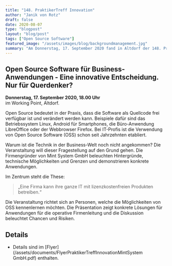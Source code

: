```yaml
---
title: "148. PraktikerTreff Innovation"
author: "Janik von Rotz"
draft: false
date: 2020-08-07
type: "blogpost"
layout: "blog/post"
tags: ["Open Source Software"]
featured_image: "/assets/images/blog/backgroundmanagement.jpg"
summary: "Am Donnerstag, 17. September 2020 fand in Altdorf der 148. PraktikerTreff Innovation des ITZ statt. Mint System GmbH ging der Frage nach, ob Open Source für Businessanwendungen eine innovative Entsche..."
---
```


## Open Source Software für Business-Anwendungen - Eine innovative Entscheidung. Nur für Querdenker?

**Donnerstag, 17. September 2020, 18.00 Uhr**  
im Working Point, Altdorf.

Open Source bedeutet in der Praxis, dass die Software als Quellcode frei verfügbar ist und verändert werden kann. Beispiele dafür sind das Betriebssystem Linux, Android für Smartphones, die Büro-Anwendung LibreOffice oder der Webbrowser Firefox. Bei IT-Profis ist die Verwendung von Open Source Software (OSS) schon seit Jahrzehnten etabliert. 

Warum ist die Technik in der Business-Welt noch nicht angekommen? Die Veranstaltung will dieser Fragestellung auf den Grund gehen. Die Firmengründer von Mint System GmbH beleuchten Hintergründe, technische Möglichkeiten und Grenzen und demonstrieren konkrete Anwendungen. 

Im Zentrum steht die These: 

> „Eine Firma kann ihre ganze IT mit lizenzkostenfreien Produkten betreiben.“

Die Veranstaltung richtet sich an Personen, welche die Möglichkeiten von OSS kennenlernen möchten. Die Präsentation zeigt konkrete Lösungen für Anwendungen für die operative Firmenleitung und die Diskussion beleuchtet Chancen und Risiken.

## Details

- Details sind im [Flyer](/assets/documents/FlyerPraktikerTreffInnovationMintSystem GmbH.pdf) enthalten. 

